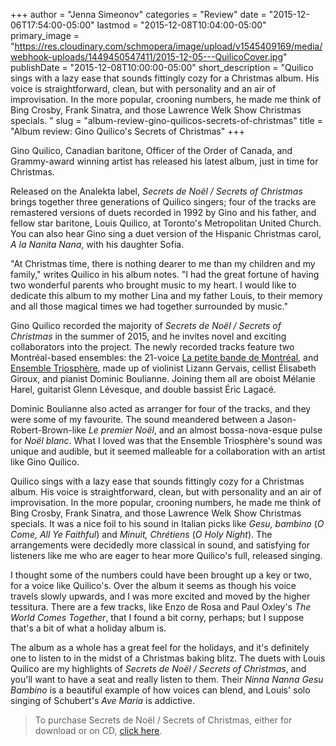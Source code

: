 +++
author = "Jenna Simeonov"
categories = "Review"
date = "2015-12-06T17:54:00-05:00"
lastmod = "2015-12-08T10:04:00-05:00"
primary_image = "https://res.cloudinary.com/schmopera/image/upload/v1545409169/media/webhook-uploads/1449450547411/2015-12-05---QuilicoCover.jpg"
publishDate = "2015-12-08T10:00:00-05:00"
short_description = "Quilico sings with a lazy ease that sounds fittingly cozy for a Christmas album. His voice is straightforward, clean, but with personality and an air of improvisation. In the more popular, crooning numbers, he made me think of Bing Crosby, Frank Sinatra, and those Lawrence Welk Show Christmas specials. "
slug = "album-review-gino-quilicos-secrets-of-christmas"
title = "Album review: Gino Quilico&#039;s Secrets of Christmas"
+++

Gino Quilico, Canadian baritone, Officer of the Order of Canada, and Grammy-award winning artist has released his latest album, just in time for Christmas. 

Released on the Analekta label, *Secrets de Noël / Secrets of Christmas* brings together three generations of Quilico singers; four of the tracks are remastered versions of duets recorded in 1992 by Gino and his father, and fellow star baritone, Louis Quilico, at Toronto's Metropolitan United Church. You can also hear Gino sing a duet version of the Hispanic Christmas carol, *A la Nanita Nana*, with his daughter Sofia.

"At Christmas time, there is nothing dearer to me than my children and my family," writes Quilico in his album notes. "I had the great fortune of having two wonderful parents who brought music to my heart. I would like to dedicate this album to my mother Lina and my father Louis, to their memory and all those magical times we had together surrounded by music."

Gino Quilico recorded the majority of *Secrets de Noël / Secrets of Christmas* in the summer of 2015, and he invites novel and exciting collaborators into the project. The newly recorded tracks feature two Montréal-based ensembles: the 21-voice [La petite bande de Montréal](https://www.facebook.com/Petitebandedemontreal/timeline), and [Ensemble Triosphère](http://www.ensembletriosphere.com/), made up of violinist Lizann Gervais, cellist Élisabeth Giroux, and pianist Dominic Boulianne. Joining them all are oboist Mélanie Harel, guitarist Glenn Lévesque, and double bassist Éric Lagacé. 

Dominic Boulianne also acted as arranger for four of the tracks, and they were some of my favourite. The sound meandered between a Jason-Robert-Brown-like *Le premier Noël*, and an almost bossa-nova-esque pulse for *Noël blanc*. What I loved was that the Ensemble Triosphère's sound was unique and audible, but it seemed malleable for a collaboration with an artist like Gino Quilico.

Quilico sings with a lazy ease that sounds fittingly cozy for a Christmas album. His voice is straightforward, clean, but with personality and an air of improvisation. In the more popular, crooning numbers, he made me think of Bing Crosby, Frank Sinatra, and those Lawrence Welk Show Christmas specials. It was a nice foil to his sound in Italian picks like *Gesu, bambino* (*O Come, All Ye Faithful*) and *Minuit, Chrétiens* (*O Holy Night*). The arrangements were decidedly more classical in sound, and satisfying for listeners like me who are eager to hear more Quilico's full, released singing.

I thought some of the numbers could have been brought up a key or two, for a voice like Quilico's. Over the album it seems as though his voice travels slowly upwards, and I was more excited and moved by the higher tessitura. There are a few tracks, like Enzo de Rosa and Paul Oxley's *The World Comes Together*, that I found a bit corny, perhaps; but I suppose that's a bit of what a holiday album is.

The album as a whole has a great feel for the holidays, and it's definitely one to listen to in the midst of a Christmas baking blitz. The duets with Louis Quilico are my highlights of *Secrets de Noël / Secrets of Christmas*, and you'll want to have a seat and really listen to them. Their *Ninna Nanna Gesu Bambino* is a beautiful example of how voices can blend, and Louis' solo singing of Schubert's *Ave Maria* is addictive.

>To purchase Secrets de Noël / Secrets of Christmas, either for download or on CD, [click here](https://www.analekta.com/en/album/?quilico-gino-secrets-of-christmas.1804.html).
